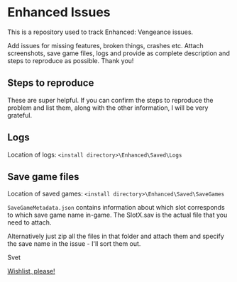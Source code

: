 # Enhanced Issues
This is a repository used to track Enhanced: Vengeance issues.

Add issues for missing features, broken things, crashes etc. Attach screenshots, save game files, logs and provide as complete description and steps to reproduce as possible. Thank you! 

## Steps to reproduce

These are super helpful. If you can confirm the steps to reproduce the problem and list them, along with the other information, I will be very grateful.

## Logs
Location of logs: `<install directory>\Enhanced\Saved\Logs`

## Save game files
Location of saved games: `<install directory>\Enhanced\Saved\SaveGames`

`SaveGameMetadata.json` contains information about which slot corresponds to which save game name in-game. The SlotX.sav is the actual file that you need to attach. 

Alternatively just zip all the files in that folder and attach them and specify the save name in the issue - I'll sort them out.

Svet

[Wishlist, please!](https://store.steampowered.com/app/3288420/Enhanced_Vengeance/)

